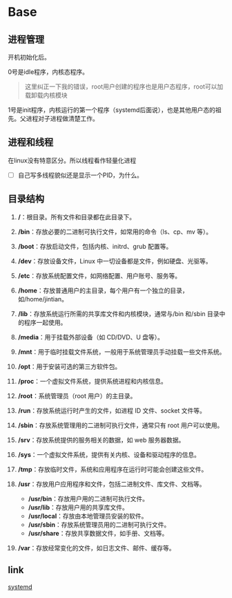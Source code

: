 # Base
## 进程管理
开机初始化后。

0号是idle程序，内核态程序。

> 这里纠正一下我的错误，root用户创建的程序也是用户态程序，root可以加载卸载内核模块

1号是init程序，内核运行的第一个程序（systemd后面说），也是其他用户态的祖先。父进程对子进程做清楚工作。

## 进程和线程
在linux没有特意区分。所以线程看作轻量化进程
- [ ] 自己写多线程貌似还是显示一个PID，为什么。

## 目录结构
1. **/**：根目录。所有文件和目录都在此目录下。
   
2. **/bin**：存放必要的二进制可执行文件，如常用的命令（ls、cp、mv 等）。
   
3. **/boot**：存放启动文件，包括内核、initrd、grub 配置等。

4. **/dev**：存放设备文件，Linux 中一切设备都是文件，例如硬盘、光驱等。

5. **/etc**：存放系统配置文件，如网络配置、用户账号、服务等。

6. **/home**：存放普通用户的主目录，每个用户有一个独立的目录，如/home/jintian。

7. **/lib**：存放系统运行所需的共享库文件和内核模块，通常与/bin 和/sbin 目录中的程序一起使用。

8. **/media**：用于挂载外部设备（如 CD/DVD、U 盘等）。

9. **/mnt**：用于临时挂载文件系统，一般用于系统管理员手动挂载一些文件系统。

10. **/opt**：用于安装可选的第三方软件包。

11. **/proc**：一个虚拟文件系统，提供系统进程和内核信息。

12. **/root**：系统管理员（root 用户）的主目录。

13. **/run**：存放系统运行时产生的文件，如进程 ID 文件、socket 文件等。

14. **/sbin**：存放系统管理用的二进制可执行文件，通常只有 root 用户可以使用。

15. **/srv**：存放系统提供的服务相关的数据，如 web 服务器数据。

16. **/sys**：一个虚拟文件系统，提供有关内核、设备和驱动程序的信息。

17. **/tmp**：存放临时文件，系统和应用程序在运行时可能会创建这些文件。

18. **/usr**：存放用户应用程序和文件，包括二进制文件、库文件、文档等。
    - **/usr/bin**：存放用户用的二进制可执行文件。
    - **/usr/lib**：存放用户用的共享库文件。
    - **/usr/local**：存放由本地管理员安装的软件。
    - **/usr/sbin**：存放系统管理员用的二进制可执行文件。
    - **/usr/share**：存放共享数据文件，如手册、文档等。

19. **/var**：存放经常变化的文件，如日志文件、邮件、缓存等。

## link
[systemd](https://bbs.huaweicloud.com/blogs/218845)
